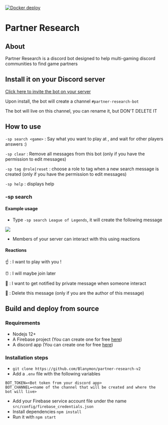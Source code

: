 [![Docker deploy](https://github.com/FlorianTranier/partner-research-v2/actions/workflows/docker_deploy.yml/badge.svg?branch=main)](https://github.com/FlorianTranier/partner-research-v2/actions/workflows/docker_deploy.yml)

# Partner Research

## About

Partner Research is a discord bot designed to help multi-gaming discord communities to find game partners

## Install it on your Discord server

[Click here to invite the bot on your server](https://discord.com/api/oauth2/authorize?client_id=700290127460827158&permissions=302251088&scope=bot)

Upon install, the bot will create a channel `#partner-research-bot`

The bot will live on this channel, you can rename it, but DON'T DELETE IT

## How to use

`-sp search <game>` : Say what you want to play at <game>, and wait for other players answers :)

`-sp clear` : Remove all messages from this bot (only if you have the permission to edit messages)

`-sp tag @role|reset` : choose a role to tag when a new search message is created (only if you have the permission to edit messages)

`-sp help` : displays help

### -sp search

#### Example usage

- Type `-sp search League of Legends`, it will create the following message

<img src="https://res.cloudinary.com/drq3rp3qd/image/upload/v1613324368/partner-research-doc/Capture_d_%C3%A9cran_2021-02-14_183732_ueq27i.png">

- Members of your server can interact with this using reactions

#### Reactions

☝️ : I want to play with you !

⏰ : I will maybe join later

🔔 : I want to get notified by private message when someone interact

🚫 : Delete this message (only if you are the author of this message)

## Build and deploy from source

### Requirements

- Nodejs 12+
- A Firebase project (You can create one for free [here](https://console.firebase.google.com/))
- A discord app (You can create one for free [here](https://discord.com/developers/applications/))

### Installation steps

- `git clone https://github.com/Blanymon/partner-research-v2`
- Add a `.env` file with the following variables

```
BOT_TOKEN=<Bot token from your discord app>
BOT_CHANNEL=<name of the channel that will be created and where the bot will live>
```

- Add your Firebase service account file under the name `src/config/firebase_credentials.json`
- Install dependencies `npm install`
- Run it with `npm start`
